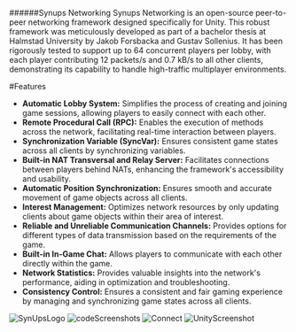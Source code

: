 ######Synups Networking
Synups Networking is an open-source peer-to-peer networking framework designed specifically for Unity. This robust framework was meticulously developed as part of a bachelor thesis at Halmstad University by Jakob Forsbacka and Gustav Sollenius. It has been rigorously tested to support up to 64 concurrent players per lobby, with each player contributing 12 packets/s and 0.7 kB/s to all other clients, demonstrating its capability to handle high-traffic multiplayer environments.

#Features
* **Automatic Lobby System:** Simplifies the process of creating and joining game sessions, allowing players to easily connect with each other.
* **Remote Procedural Call (RPC):** Enables the execution of methods across the network, facilitating real-time interaction between players.
* **Synchronization Variable (SyncVar):** Ensures consistent game states across all clients by synchronizing variables.
* **Built-in NAT Transversal and Relay Server:** Facilitates connections between players behind NATs, enhancing the framework's accessibility and usability.
* **Automatic Position Synchronization:** Ensures smooth and accurate movement of game objects across all clients.
* **Interest Management:** Optimizes network resources by only updating clients about game objects within their area of interest.
* **Reliable and Unreliable Communication Channels:** Provides options for different types of data transmission based on the requirements of the game.
* **Built-in In-Game Chat:** Allows players to communicate with each other directly within the game.
* **Network Statistics:** Provides valuable insights into the network's performance, aiding in optimization and troubleshooting.
* **Consistency Control:** Ensures a consistent and fair gaming experience by managing and synchronizing game states across all clients.


![SynUpsLogo](https://github.com/FlyingJakob/SynupsNetworking/assets/96655076/1e1df484-38be-4d4c-bb67-89aedbce7049)
![codeScreenshots](https://github.com/FlyingJakob/SynupsNetworking/assets/96655076/89115a55-bb14-4be7-a14e-f3ee9ff258be)
![Connect](https://github.com/FlyingJakob/SynupsNetworking/assets/96655076/93f8bb5c-7594-41f9-af5a-b88b5382d419)
![UnityScreenshot](https://github.com/FlyingJakob/SynupsNetworking/assets/96655076/70d93add-8a7a-4566-8986-c14bff9a3736)
